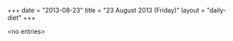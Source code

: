 +++
date = "2013-08-23"
title = "23 August 2013 (Friday)"
layout = "daily-diet"
+++

<p>&lt;no entries&gt;</p>